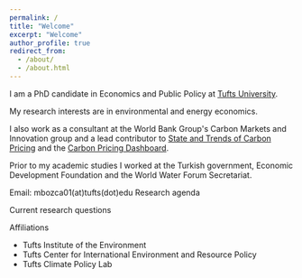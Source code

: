 ```yaml
---
permalink: /
title: "Welcome"
excerpt: "Welcome"
author_profile: true
redirect_from: 
  - /about/
  - /about.html
---
```


I am a PhD candidate in Economics and Public Policy at [Tufts University](https://as.tufts.edu/economics/).

My research interests are in environmental and energy economics.

I also work as a consultant at the World Bank Group's Carbon Markets and Innovation group and a lead contributor to [State and Trends of Carbon Pricing](https://openknowledge.worldbank.org/handle/10986/35620) and the [Carbon Pricing Dashboard](https://carbonpricingdashboard.worldbank.org/).

Prior to my academic studies I worked at the Turkish government, Economic Development Foundation and the World Water Forum Secretariat.


Email: mbozca01(at)tufts(dot)edu
Research agenda

Current research questions

Affiliations
- Tufts Institute of the Environment
- Tufts Center for International Environment and Resource Policy
- Tufts Climate Policy Lab

